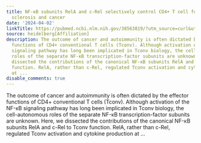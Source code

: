 ```yaml
---
title: NF-κB subunits RelA and c-Rel selectively control CD4+ T cell function in multiple
  sclerosis and cancer
date: '2024-04-02'
linkTitle: https://pubmed.ncbi.nlm.nih.gov/38563819/?utm_source=curl&utm_medium=rss&utm_campaign=pubmed-2&utm_content=1FakS-2QOkCT8HsMOQP1bCRQ4YzyumYOmxmF0moLsQ3dFB1E9V&fc=20220326224207&ff=20240402180734&v=2.18.0.post9+e462414
source: heidelberg[Affiliation]
description: The outcome of cancer and autoimmunity is often dictated by the effector
  functions of CD4+ conventional T cells (Tconv). Although activation of the NF-κB
  signaling pathway has long been implicated in Tconv biology, the cell-autonomous
  roles of the separate NF-κB transcription-factor subunits are unknown. Here, we
  dissected the contributions of the canonical NF-κB subunits RelA and c-Rel to Tconv
  function. RelA, rather than c-Rel, regulated Tconv activation and cytokine production
  at ...
disable_comments: true
---
```

The outcome of cancer and autoimmunity is often dictated by the effector functions of CD4+ conventional T cells (Tconv). Although activation of the NF-κB signaling pathway has long been implicated in Tconv biology, the cell-autonomous roles of the separate NF-κB transcription-factor subunits are unknown. Here, we dissected the contributions of the canonical NF-κB subunits RelA and c-Rel to Tconv function. RelA, rather than c-Rel, regulated Tconv activation and cytokine production at ...